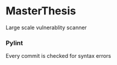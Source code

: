 # MasterThesis
Large scale vulnerablity scanner
### Pylint
Every commit is checked for syntax errors